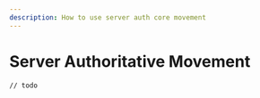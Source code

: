 ```yaml
---
description: How to use server auth core movement
---
```


# Server Authoritative Movement

```
// todo
```
